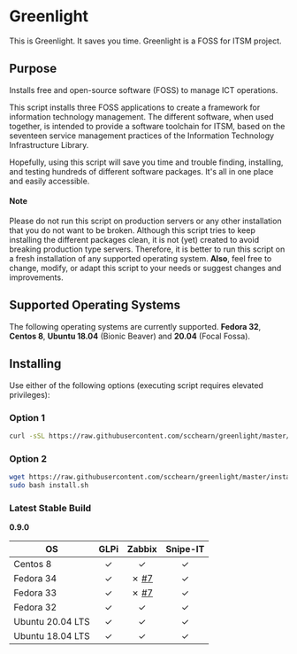 # Greenlight
This is Greenlight. It saves you time. Greenlight is a FOSS for ITSM project.

## Purpose
Installs free and open-source software (FOSS) to manage ICT operations.

This script installs three FOSS applications to create a framework for information technology management. The different software, when used together, is intended to provide a software toolchain for ITSM, based on the seventeen service management practices of the Information Technology Infrastructure Library. 

Hopefully, using this script will save you time and trouble finding, installing, and testing hundreds of different software packages. It's all in one place and easily accessible.

#### Note
Please do not run this script on production servers or any other installation that you do not want to be broken. Although this script tries to keep installing the different packages clean, it is not (yet) created to avoid breaking production type servers. Therefore, it is better to run this script on a fresh installation of any supported operating system. **Also**, feel free to change, modify, or adapt this script to your needs or suggest changes and improvements.  

## Supported Operating Systems
The following operating systems are currently supported. **Fedora 32**, **Centos 8**, **Ubuntu 18.04** (Bionic Beaver) and **20.04** (Focal Fossa).

## Installing
Use either of the following options (executing script requires elevated privileges):

### Option 1
```sh
curl -sSL https://raw.githubusercontent.com/scchearn/greenlight/master/install.sh | sudo bash
```

### Option 2
```sh
wget https://raw.githubusercontent.com/scchearn/greenlight/master/install.sh
sudo bash install.sh
```

### Latest Stable Build
**0.9.0**

|OS                |GLPi   |Zabbix    |Snipe-IT   |
|------------------|:-----:|:--------:|:---------:|
|Centos 8          |✓      |✓         |✓          |
|Fedora 34         |✓      |✗ [#7][1] |✓          |
|Fedora 33         |✓      |✗ [#7][1] |✓          |
|Fedora 32         |✓      |✓         |✓          |
|Ubuntu 20.04 LTS  |✓      |✓         |✓          |
|Ubuntu 18.04 LTS  |✓      |✓         |✓          |


[1]: https://github.com/scchearn/greenlight/issues/7